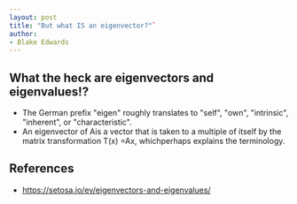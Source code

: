 ```yaml
---
layout: post
title: "But what IS an eigenvector?"`
author:
- Blake Edwards
---
```


## What the heck are eigenvectors and eigenvalues!?
- The German prefix "eigen" roughly translates to "self", "own", "intrinsic", "inherent", or "characteristic".
- An eigenvector of Ais a vector that is taken to a multiple of itself by the matrix transformation T(x) =Ax, whichperhaps explains the terminology.


## References
- https://setosa.io/ev/eigenvectors-and-eigenvalues/